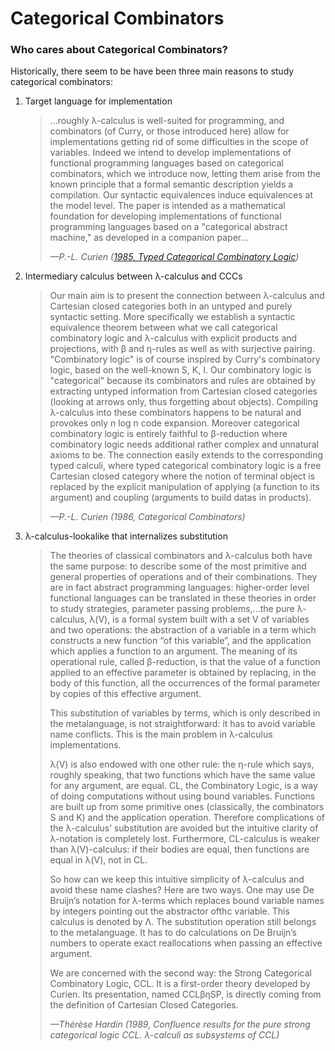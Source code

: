 # Categorical Combinators


### Who cares about Categorical Combinators?

Historically, there seem to be have been three main reasons to study categorical combinators:

1) Target language for implementation

   > ...roughly λ-calculus is well-suited for programming, and combinators (of Curry, or those introduced here) allow for implementations getting rid of some difficulties in the scope of variables. Indeed we intend to develop implementations of functional programming languages based on categorical combinators, which we introduce now, letting them arise from the known principle that a formal semantic description yields a compilation. Our syntactic equivalences induce equivalences at the model level. The paper is intended as a mathematical foundation
   for developing implementations of functional programming languages based on a "categorical abstract machine," as developed in a companion paper...
   >
   > *—P.-L. Curien ([1985, Typed Categorical Combinatory Logic](https://link.springer.com/chapter/10.1007/3-540-15198-2_10))*

2) Intermediary calculus between λ-calculus and CCCs

   > Our main aim is to present the connection between λ-calculus and Cartesian
   > closed categories both in an untyped and purely syntactic setting. More specifically
   > we establish a syntactic equivalence theorem between what we call categorical combinatory
   > logic and λ-calculus with explicit products and projections, with β and
   > η-rules as well as with surjective pairing. "Combinatory logic" is of course inspired
   > by Curry's combinatory logic, based on the well-known S, K, I. Our combinatory
   > logic is "categorical" because its combinators and rules are obtained by extracting
   > untyped information from Cartesian closed categories (looking at arrows only, thus
   > forgetting about objects). Compiling λ-calculus into these combinators happens to
   > be natural and provokes only n log n code expansion. Moreover categorical combinatory
   > logic is entirely faithful to β-reduction where combinatory logic needs
   > additional rather complex and unnatural axioms to be. The connection easily
   > extends to the corresponding typed calculi, where typed categorical combinatory
   > logic is a free Cartesian closed category where the notion of terminal object is
   > replaced by the explicit manipulation of applying (a function to its argument) and
   > coupling (arguments to build datas in products).
   >
   > *—P.-L. Curien (1986, Categorical Combinators)*

3) λ-calculus-lookalike that internalizes substitution

   > The theories of classical combinators and λ-calculus both have the
   > same purpose: to describe some of the most primitive and general properties of
   > operations and of their combinations. They are in fact abstract programming
   > languages: higher-order level functional languages can be translated in these theories
   > in order to study strategies, parameter passing problems,...the pure λ-calculus,
   > λ(V), is a formal system built with a set V of variables and two operations: the
   > abstraction of a variable in a term which constructs a new function “of this variable”,
   > and the application which applies a function to an argument. The meaning of its
   > operational rule, called β-reduction, is that the value of a function applied to an
   > effective parameter is obtained by replacing, in the body of this function, all the
   > occurrences of the formal parameter by copies of this effective argument.
   >
   > This substitution of variables by terms, which is only described in the metalanguage,
   > is not straightforward: it has to avoid variable name conflicts. This is the
   > main problem in λ-calculus implementations.
   >
   > λ(V) is also endowed with one other rule: the η-rule which says, roughly speaking,
   > that two functions which have the same value for any argument, are equal.
   > CL, the Combinatory Logic, is a way of doing computations without using bound
   > variables. Functions are built up from some primitive ones (classically, the
   > combinators S and K) and the application operation. Therefore complications of
   > the λ-calculus’ substitution are avoided but the intuitive clarity of λ-notation is
   > completely lost. Furthermore, CL-calculus is weaker than λ(V)-calculus: if their bodies
   > are equal, then functions are equal in λ(V), not in CL.
   >
   > So how can we keep this intuitive simplicity of λ-calculus and avoid these name
   > clashes? Here are two ways. One may use De Bruijn’s notation for λ-terms which
   > replaces bound variable names by integers pointing out the abstractor ofthc variable.
   > This calculus is denoted by Λ. The substitution operation still belongs to the
   > metalanguage. It has to do calculations on De Bruijn’s numbers to operate exact
   > reallocations when passing an effective argument.
   >
   > We are concerned with the second way: the Strong Categorical Combinatory
   > Logic, CCL. It is a first-order theory developed by Curien. Its presentation,
   > named CCLβηSP, is directly coming from the definition of Cartesian Closed
   > Categories.
   >
   > *—Thérèse Hardin (1989, Confluence results for the pure strong categorical logic CCL. λ-calculi as subsystems of CCL)*
